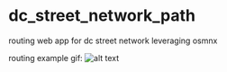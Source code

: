 # dc_street_network_path
routing web app for dc street network leveraging osmnx

routing example gif: 
![alt text](https://github.com/sidetrackedmind/dc_street_network_path/master/route_v2.gif "routing example gif")
